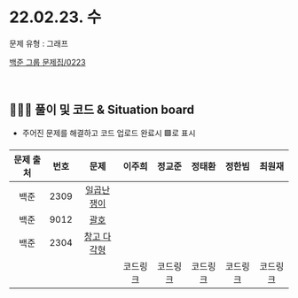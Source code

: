 # 22.02.23. 수
문제 유형 : 그래프 
</br>

[백준 그룹 문제집/0223](https://www.acmicpc.net/group/workbook/view/13701/42157)

</br>

## 🧑🏽‍💻 풀이 및 코드 & Situation board
- 주어진 문제를 해결하고 코드 업로드 완료시 🟩로 표시

| 문제 출처   | 번호       | 문제      | 이주희  | 정교준  | 정태환  | 정한빔 | 최원재  |
| :--------: | :--------: | :--------: | :--------: | :-------: | :-------: | :-------: |  :-------: |
| 백준        | 2309      |[일곱난쟁이](https://www.acmicpc.net/problem/2309)  |       |        |       |       |      |
| 백준        | 9012      |[괄호](https://www.acmicpc.net/problem/9012)        |      |        |        |       |      |
| 백준        | 2304      |[창고 다각형](https://www.acmicpc.net/problem/2304) |       |        |        |      |      |
|             |           |           |  코드링크 | 코드링크  | 코드링크  | 코드링크  | 코드링크  |
